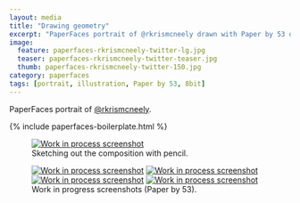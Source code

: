 ```yaml
---
layout: media
title: "Drawing geometry"
excerpt: "PaperFaces portrait of @rkrismcneely drawn with Paper by 53 on an iPad."
image: 
  feature: paperfaces-rkrismcneely-twitter-lg.jpg
  teaser: paperfaces-rkrismcneely-twitter-teaser.jpg
  thumb: paperfaces-rkrismcneely-twitter-150.jpg
category: paperfaces
tags: [portrait, illustration, Paper by 53, 8bit]
---
```


PaperFaces portrait of <a href="http://twitter.com/rkrismcneely">@rkrismcneely</a>.

{% include paperfaces-boilerplate.html %}

<figure>
	<a href="{{ site.url }}/images/paperfaces-rkrismcneely-process-1-lg.jpg"><img src="{{ site.url }}/images/paperfaces-rkrismcneely-process-1-750.jpg" alt="Work in process screenshot"></a>
	<figcaption>Sketching out the composition with pencil.</figcaption>
</figure>

<figure class="half">
	<a href="{{ site.url }}/images/paperfaces-rkrismcneely-process-2-lg.jpg"><img src="{{ site.url }}/images/paperfaces-rkrismcneely-process-2-600.jpg" alt="Work in process screenshot"></a>
	<a href="{{ site.url }}/images/paperfaces-rkrismcneely-process-3-lg.jpg"><img src="{{ site.url }}/images/paperfaces-rkrismcneely-process-3-600.jpg" alt="Work in process screenshot"></a>
	<a href="{{ site.url }}/images/paperfaces-rkrismcneely-process-4-lg.jpg"><img src="{{ site.url }}/images/paperfaces-rkrismcneely-process-4-600.jpg" alt="Work in process screenshot"></a>
	<a href="{{ site.url }}/images/paperfaces-rkrismcneely-process-5-lg.jpg"><img src="{{ site.url }}/images/paperfaces-rkrismcneely-process-5-600.jpg" alt="Work in process screenshot"></a>
	<figcaption>Work in progress screenshots (Paper by 53).</figcaption>
</figure>